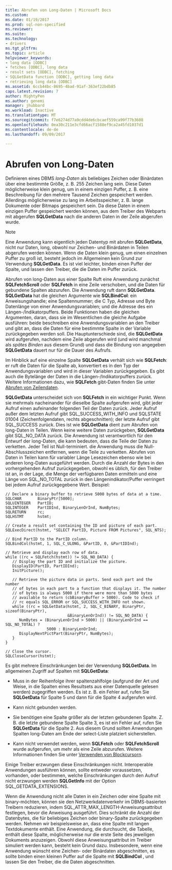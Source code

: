 ```yaml
---
title: Abrufen von Long-Daten | Microsoft Docs
ms.custom: 
ms.date: 01/19/2017
ms.prod: sql-non-specified
ms.reviewer: 
ms.suite: 
ms.technology:
- drivers
ms.tgt_pltfrm: 
ms.topic: article
helpviewer_keywords:
- long data [ODBC]
- fetches [ODBC], long data
- result sets [ODBC], fetching
- SQLGetData function [ODBC], getting long data
- retrieving long data [ODBC]
ms.assetid: 6ccb44bc-8695-4bad-91af-363ef22bdb85
caps.latest.revision: 7
author: MightyPen
ms.author: genemi
manager: jhubbard
ms.workload: Inactive
ms.translationtype: MT
ms.sourcegitcommit: f7e6274d77a9cdd4de6cbcaef559ca99f77b3608
ms.openlocfilehash: 0ea30c211e3cfd66acf1588ef9ca2a45fd1037d1
ms.contentlocale: de-de
ms.lasthandoff: 09/09/2017

---
```

# <a name="getting-long-data"></a>Abrufen von Long-Daten
Definieren eines DBMS *long-Daten* als beliebiges Zeichen oder Binärdaten über eine bestimmte Größe, z. B. 255 Zeichen lang sein. Diese Daten möglicherweise klein genug, um in einem einzigen Puffer, z. B. eine Beschreibung für den mehrere Tausend Zeichen gespeichert werden. Allerdings möglicherweise zu lang im Arbeitsspeicher, z. B. lange Dokumente oder Bitmaps gespeichert sein. Da diese Daten in einem einzigen Puffer gespeichert werden können, aus dem Treiber des Webparts mit abgerufen **SQLGetData** nach die anderen Daten in der Zeile abgerufen wurde.  
  
> [!NOTE]  
>  Eine Anwendung kann eigentlich jeden Datentyp mit abrufen **SQLGetData**, nicht nur Daten, long, obwohl nur Zeichen- und Binärdaten in Teilen abgerufen werden können. Wenn die Daten klein genug, um einen einzelnen Puffer zu groß ist, besteht jedoch im Allgemeinen kein Grund zur Verwendung **SQLGetData**. Es ist viel leichter, binden einen Puffer der Spalte, und lassen den Treiber, die die Daten im Puffer zurück.  
  
 Abrufen von long-Daten aus einer Spalte Ruft eine Anwendung zunächst **SQLFetchScroll** oder **SQLFetch** in eine Zeile verschoben, und die Daten für gebundene Spalten abzurufen. Die Anwendung ruft dann **SQLGetData**. **SQLGetData** hat die gleichen Argumente wie **SQLBindCol**: ein Anweisungshandle; eine Spaltennummer; die C Typ, Adresse und Byte Datenlänge von einer Anwendungsvariablen; und die Adresse des ein Längen-/Indikatorpuffers. Beide Funktionen haben die gleichen Argumenten, daran, dass sie im Wesentlichen die gleiche Aufgabe ausführen: beide beschreiben eine Anwendungsvariablen an den Treiber und gibt an, dass die Daten für eine bestimmte Spalte in der Variable zurückgegeben werden soll. Die Hauptunterschiede sind, die **SQLGetData** wird aufgerufen, nachdem eine Zeile abgerufen wird (und wird manchmal als *spätes Binden* aus diesem Grund) und dass die Bindung von angegeben **SQLGetData**  dauert nur für die Dauer des Aufrufs.  
  
 Im Hinblick auf eine einzelne Spalte **SQLGetData** verhält sich wie **SQLFetch**: er ruft die Daten für die Spalte ab, konvertiert es in den Typ der Anwendungsvariablen und wird in dieser Variablen zurückgegeben. Es gibt auch die Bytelänge der Daten in die Längen-/Indikatorpuffers zurück. Weitere Informationen dazu, wie **SQLFetch** gibt-Daten finden Sie unter [Abrufen von Zeilendaten](../../../odbc/reference/develop-app/fetching-a-row-of-data.md).  
  
 **SQLGetData** unterscheidet sich von **SQLFetch** in ein wichtiger Punkt. Wenn sie mehrmals nacheinander für dieselbe Spalte aufgerufen wird, gibt jeder Aufruf einen aufeinander folgenden Teil der Daten zurück. Jeder Aufruf außer dem letzten Aufruf gibt SQL_SUCCESS_WITH_INFO und SQLSTATE 01004 (Zeichenfolgendaten, rechts abgeschnitten); der letzte Aufruf gibt SQL_SUCCESS zurück. Dies ist wie **SQLGetData** dient zum Abrufen von long-Daten in Teilen. Wenn keine weitere Daten zurückgeben, **SQLGetData** gibt SQL_NO_DATA zurück. Die Anwendung ist verantwortlich für den Entwurf der long-Daten, die kann bedeuten, dass die Teile der Daten zu verketten. Jeder Teil ist Null-terminiert. die Anwendung muss die Null-Abschlusszeichen entfernen, wenn die Teile zu verketten. Abrufen von Daten in Teilen kann für variabler Länge Lesezeichen ebenso wie bei anderen long-Daten ausgeführt werden. Durch die Anzahl der Bytes in den vorhergehenden Aufruf zurückgegeben, obwohl es üblich, für den Treiber ist an, in der Lage, die Menge der verfügbaren Daten ermitteln und eine Länge von SQL_NO_TOTAL zurück in den Längenindikator/Puffer verringert bei jedem Aufruf zurückgegebene Wert. Beispiel:  
  
```  
// Declare a binary buffer to retrieve 5000 bytes of data at a time.  
SQLCHAR       BinaryPtr[5000];  
SQLUINTEGER   PartID;  
SQLINTEGER    PartIDInd, BinaryLenOrInd, NumBytes;  
SQLRETURN     rc;   
SQLHSTMT      hstmt;  
  
// Create a result set containing the ID and picture of each part.  
SQLExecDirect(hstmt, "SELECT PartID, Picture FROM Pictures", SQL_NTS);  
  
// Bind PartID to the PartID column.  
SQLBindCol(hstmt, 1, SQL_C_ULONG, &PartID, 0, &PartIDInd);  
  
// Retrieve and display each row of data.  
while ((rc = SQLFetch(hstmt)) != SQL_NO_DATA) {  
   // Display the part ID and initialize the picture.  
   DisplayID(PartID, PartIDInd);  
   InitPicture();  
  
   // Retrieve the picture data in parts. Send each part and the number   
   // of bytes in each part to a function that displays it. The number   
   // of bytes is always 5000 if there were more than 5000 bytes   
   // available to return (cbBinaryBuffer > 5000). Code to check if   
   // rc equals SQL_ERROR or SQL_SUCCESS_WITH_INFO not shown.  
   while ((rc = SQLGetData(hstmt, 2, SQL_C_BINARY, BinaryPtr, sizeof(BinaryPtr),  
                           &BinaryLenOrInd)) != SQL_NO_DATA) {  
      NumBytes = (BinaryLenOrInd > 5000) || (BinaryLenOrInd == SQL_NO_TOTAL) ?  
                  5000 : BinaryLenOrInd;  
      DisplayNextPictPart(BinaryPtr, NumBytes);  
   }  
}  
  
// Close the cursor.  
SQLCloseCursor(hstmt);  
```  
  
 Es gibt mehrere Einschränkungen bei der Verwendung **SQLGetData**. Im allgemeinen Zugriff auf Spalten mit **SQLGetData**:  
  
-   Muss in der Reihenfolge ihrer spaltenzahlfolge (aufgrund der Art und Weise, in die Spalten eines Resultsets aus einer Datenquelle gelesen werden) zugegriffen werden. Es ist z. B. ein Fehler auf, rufen Sie **SQLGetData** für Spalte 5 und dann für die Spalte 4 aufgerufen wird.  
  
-   Kann nicht gebunden werden.  
  
-   Sie benötigen eine Spalte größer als der letzten gebundenen Spalte. Z. B. die letzte gebundene Spalte Spalte 3, es ist ein Fehler auf, rufen Sie **SQLGetData** für die Spalte 2. Aus diesem Grund sollten Anwendungen Spalten long-Daten am Ende der select-Liste platziert sicherstellen.  
  
-   Kann nicht verwendet werden, wenn **SQLFetch** oder **SQLFetchScroll** wurde aufgerufen, um mehr als eine Zeile abzurufen. Weitere Informationen finden Sie unter [Verwenden von Blockcursorn](../../../odbc/reference/develop-app/using-block-cursors.md).  
  
 Einige Treiber erzwungen diese Einschränkungen nicht. Interoperable Anwendungen ausführen können, sollte entweder voraussetzen, vorhanden, oder bestimmen, welche Einschränkungen durch den Aufruf nicht erzwungen werden **SQLGetInfo** mit der Option SQL_GETDATA_EXTENSIONS.  
  
 Wenn die Anwendung nicht alle Daten in ein Zeichen oder eine Spalte mit binary-möchten, können sie den Netzwerkdatenverkehr im DBMS-basierten Treibern reduzieren, indem SQL_ATTR_MAX_LENGTH-Anweisungsattribut festlegen, bevor die Anweisung ausgeführt. Dies schränkt die Anzahl der Datenbytes, die für beliebiges Zeichen oder binary-Spalte zurückgegeben werden. Nehmen wir beispielsweise an, dass eine Spalte mit langen Textdokumente enthält. Eine Anwendung, die durchsucht, die Tabelle, enthält diese Spalte, möglicherweise nur die erste Seite des jeweiligen Dokuments anzuzeigen. Obwohl diese Anweisungsattribut im Treiber simuliert werden kann, besteht kein Grund dazu. Insbesondere, wenn eine Anwendung wünscht eine Zeichen- oder Binärdaten abgeschnitten, es sollte binden einen kleinen Puffer auf die Spalte mit **SQLBindCol** , und lassen Sie den Treiber, die die Daten abgeschnitten.

